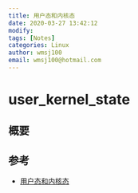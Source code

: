 ```yaml
---
title: 用户态和内核态
date: 2020-03-27 13:42:12
modify: 
tags: [Notes]
categories: Linux
author: wmsj100
email: wmsj100@hotmail.com
---
```


# user_kernel_state

## 概要

## 参考

- [用户态和内核态](https://blog.csdn.net/youngyoungla/article/details/53106671)
